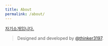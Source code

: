 ```yaml
---
title: About
permalink: /about/
---
```


<p class="heavy-title"><a href="http://github.com/thinker3197/Ink">자기소개입니다.</a> <a href="http://jekyllrb.com"></a></p>

>Designed and developed by [@thinker3197](https://github.com/thinker3197).
